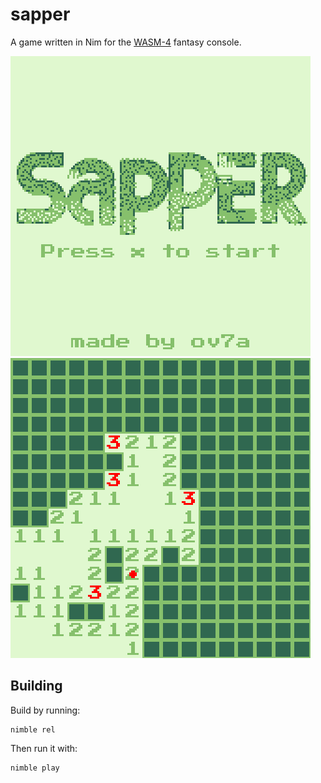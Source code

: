 # sapper

A game written in Nim for the [WASM-4](https://wasm4.org) fantasy console. 

![](screenshot1.png)
![](screenshot2.png)

## Building

Build by running:

```shell
nimble rel
```

Then run it with:

```shell
nimble play
```
